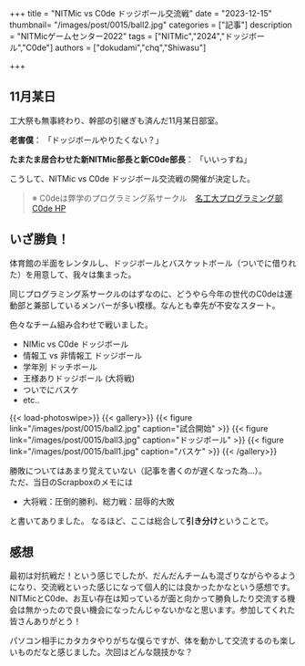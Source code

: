 +++
title = "NITMic vs C0de ドッジボール交流戦"
date = "2023-12-15"
thumbnail= "/images/post/0015/ball2.jpg"
categories = ["記事"]
description = "NITMicゲームセンター2022"
tags = ["NITMic","2024","ドッジボール","C0de"]
authors = ["dokudami","chq","Shiwasu"]

+++

## 11月某日

工大祭も無事終わり、幹部の引継ぎも済んだ11月某日部室。

**老害僕**：
「ドッジボールやりたくない？」

**たまたま居合わせた新NITMic部長と新C0de部長**：
「いいっすね」

こうして、NITMic vs C0de ドッジボール交流戦の開催が決定した。

> ※ C0deは弊学のプログラミング系サークル　[名工大プログラミング部C0de HP](https://c0de-web.club.nitech.ac.jp/)

## いざ勝負！

体育館の半面をレンタルし、ドッジボールとバスケットボール（ついでに借りれた）を用意して、我々は集まった。

同じプログラミング系サークルのはずなのに、どうやら今年の世代のC0deは運動部と兼部しているメンバーが多い模様。なんとも幸先が不安なスタート。

色々なチーム組み合わせで戦いました。

- NIMic vs C0de ドッジボール
- 情報工 vs 非情報工 ドッジボール
- 学年別 ドッチボール
- 王様ありドッジボール (大将戦)
- ついでにバスケ
- etc..

{{< load-photoswipe>}}
{{< gallery>}}
    {{< figure link="/images/post/0015/ball2.jpg" caption="試合開始" >}}
    {{< figure link="/images/post/0015/ball3.jpg" caption="ドッジボール" >}}
    {{< figure link="/images/post/0015/ball1.jpg" caption="バスケ" >}}
{{< /gallery>}}


勝敗についてはあまり覚えていない（記事を書くのが遅くなった為...）。  
ただ、当日のScrapboxのメモには

- 大将戦：圧倒的勝利、総力戦：屈辱的大敗

と書いてありました。
なるほど、ここは総合して**引き分け**ということで。

## 感想

最初は対抗戦だ！という感じでしたが、だんだんチームも混ざりながらやるようになり、交流戦といった感じになって個人的には良かったかなという感想です。
NITMicとC0de、お互い存在は知っているが面と向かって勝負したり交流する機会は無かったので良い機会になったんじゃないかなと思います。参加してくれた皆さんありがとう！

パソコン相手にカタカタやりがちな僕らですが、体を動かして交流するのも楽しいものだなと感じました。次回はどんな競技かな？
